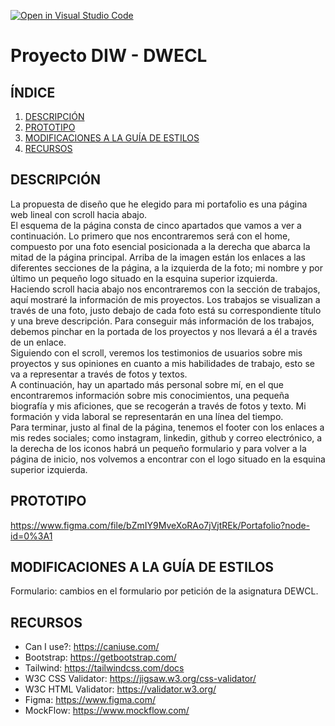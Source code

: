[![Open in Visual Studio Code](https://classroom.github.com/assets/open-in-vscode-f059dc9a6f8d3a56e377f745f24479a46679e63a5d9fe6f495e02850cd0d8118.svg)](https://classroom.github.com/online_ide?assignment_repo_id=6387587&assignment_repo_type=AssignmentRepo)
# Proyecto DIW - DWECL

## ÍNDICE   
1. [DESCRIPCIÓN](#id1)
2. [PROTOTIPO](#id2)
3. [MODIFICACIONES A LA GUÍA DE ESTILOS](#id3)
4. [RECURSOS](#id4)

## DESCRIPCIÓN<a name="id1"></a>
La propuesta de diseño que he elegido para mi portafolio es una página web lineal
con scroll hacia abajo.<br>
El esquema de la página consta de cinco apartados que vamos a ver a continuación.
Lo primero que nos encontraremos será con el home, compuesto por una foto
esencial posicionada a la derecha que abarca la mitad de la página principal. Arriba
de la imagen están los enlaces a las diferentes secciones de la página, a la izquierda
de la foto; mi nombre y por último un pequeño logo situado en la esquina superior
izquierda.<br>
Haciendo scroll hacia abajo nos encontraremos con la sección de trabajos, aquí
mostraré la información de mis proyectos. Los trabajos se visualizan a través de una
foto, justo debajo de cada foto está su correspondiente título y una breve
descripción. Para conseguir más información de los trabajos, debemos pinchar en la
portada de los proyectos y nos llevará a él a través de un enlace.<br>
Siguiendo con el scroll, veremos los testimonios de usuarios sobre mis proyectos y
sus opiniones en cuanto a mis habilidades de trabajo, esto se va a representar a
través de fotos y textos.<br>
A continuación, hay un apartado más personal sobre mí, en el que encontraremos
información sobre mis conocimientos, una pequeña biografía y mis aficiones, que se
recogerán a través de fotos y texto. Mi formación y vida laboral se representarán en
una línea del tiempo.<br>
Para terminar, justo al final de la página, tenemos el footer con los enlaces a mis
redes sociales; como instagram, linkedin, github y correo electrónico, a la derecha de
los iconos habrá un pequeño formulario y para volver a la página de inicio, nos
volvemos a encontrar con el logo situado en la esquina superior izquierda.

## PROTOTIPO<a name="id2"></a>
https://www.figma.com/file/bZmIY9MveXoRAo7jVjtREk/Portafolio?node-id=0%3A1

## MODIFICACIONES A LA GUÍA DE ESTILOS<a name="id3"></a>
Formulario: cambios en el formulario por petición de la asignatura DEWCL.

## RECURSOS<a name="id4"></a>
- Can I use?: https://caniuse.com/
- Bootstrap: https://getbootstrap.com/
- Tailwind: https://tailwindcss.com/docs
- W3C CSS Validator: https://jigsaw.w3.org/css-validator/
- W3C HTML Validator: https://validator.w3.org/
- Figma: https://www.figma.com/
- MockFlow: https://www.mockflow.com/
